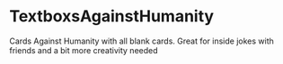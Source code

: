 # TextboxsAgainstHumanity
Cards Against Humanity with all blank cards. Great for inside jokes with friends and a bit more creativity needed
